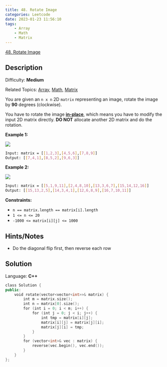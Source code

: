 ```yaml
---
title: 48. Rotate Image
categories: Leetcode
date: 2023-01-23 11:56:10
tags:
    - Array
    - Math
    - Matrix
---
```


[48\. Rotate Image](https://leetcode.com/problems/rotate-image/)

## Description

Difficulty: **Medium**

Related Topics: [Array](https://leetcode.com/tag/array/), [Math](https://leetcode.com/tag/math/), [Matrix](https://leetcode.com/tag/matrix/)

You are given an `n x n` 2D `matrix` representing an image, rotate the image by **90** degrees (clockwise).

You have to rotate the image [**in-place**](https://en.wikipedia.org/wiki/In-place_algorithm), which means you have to modify the input 2D matrix directly. **DO NOT** allocate another 2D matrix and do the rotation.

**Example 1:**

![](https://assets.leetcode.com/uploads/2020/08/28/mat1.jpg)

```bash
Input: matrix = [[1,2,3],[4,5,6],[7,8,9]]
Output: [[7,4,1],[8,5,2],[9,6,3]]
```

**Example 2:**

![](https://assets.leetcode.com/uploads/2020/08/28/mat2.jpg)

```bash
Input: matrix = [[5,1,9,11],[2,4,8,10],[13,3,6,7],[15,14,12,16]]
Output: [[15,13,2,5],[14,3,4,1],[12,6,8,9],[16,7,10,11]]
```

**Constraints:**

* `n == matrix.length == matrix[i].length`
* `1 <= n <= 20`
* `-1000 <= matrix[i][j] <= 1000`

## Hints/Notes

* Do the diagonal flip first, then reverse each row

## Solution

Language: **C++**

```C++
class Solution {
public:
    void rotate(vector<vector<int>>& matrix) {
        int m = matrix.size();
        int n = matrix[0].size();
        for (int i = 0; i < m; i++) {
            for (int j = 0; j < i; j++) {
                int tmp = matrix[i][j];
                matrix[i][j] = matrix[j][i];
                matrix[j][i] = tmp;
            }
        }
        for (vector<int>& vec : matrix) {
            reverse(vec.begin(), vec.end());
        }
    }
};
```
